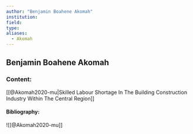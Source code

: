 ```yaml
---
author: "Benjamin Boahene Akomah"
institution:
field:
type:
aliases:
  - Akomah
---
```


## Benjamin Boahene Akomah

### Content:
[[@Akomah2020-mu|Skilled Labour Shortage In The Building Construction Industry Within The Central Region]]

#### Bibliography:

![[@Akomah2020-mu]]